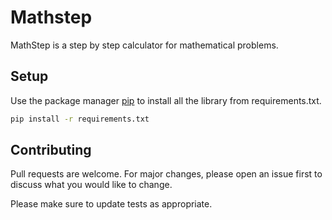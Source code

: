 # Mathstep
MathStep is a step by step calculator for mathematical problems.

## Setup

Use the package manager [pip](https://pip.pypa.io/en/stable/) to install all the library from requirements.txt.

```bash
pip install -r requirements.txt
```

## Contributing
Pull requests are welcome. For major changes, please open an issue first to discuss what you would like to change.

Please make sure to update tests as appropriate.
